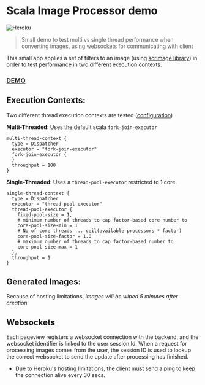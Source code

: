 Scala Image Processor demo
==========================

![Heroku](http://heroku-badge.herokuapp.com/?app=scala-image-processor&style=flat) 

> Small demo to test multi vs single thread performance when converting images, using websockets for communicating with client

This small app applies a set of filters to an image (using [scrimage library](https://github.com/sksamuel/scrimage)) in order to test performance in two different execution contexts.

### [DEMO](http://scala-image-processor.herokuapp.com/)

## Execution Contexts:

Two different thread execution contexts are tested ([configuration](./conf/application.conf))

**Multi-Threaded**: Uses the default scala `fork-join-executor`  

```
multi-thread-context {
  type = Dispatcher
  executor = "fork-join-executor"
  fork-join-executor {
  }
  throughput = 100
}
```

**Single-Threaded**: Uses a `thread-pool-executor` restricted to 1 core.  

```
single-thread-context {
  type = Dispatcher
  executor = "thread-pool-executor"
  thread-pool-executor {
    fixed-pool-size = 1,
    # minimum number of threads to cap factor-based core number to
    core-pool-size-min = 1
    # No of core threads ... ceil(available processors * factor)
    core-pool-size-factor = 1.0
    # maximum number of threads to cap factor-based number to
    core-pool-size-max = 1
  },
  throughput = 1
}
```

## Generated Images:

Because of hosting limitations, *images will be wiped 5 minutes after creation*

## Websockets

Each pageview registers a websocket connection with the backend, and the websocket identifier is linked to the user session Id. When a request for processing images comes from the user,
the session ID is used to lookup the correct websocket to send the update after processing has finished. 

- Due to Heroku's hosting limitations, the client must send a ping to keep the connection alive every 30 secs.


